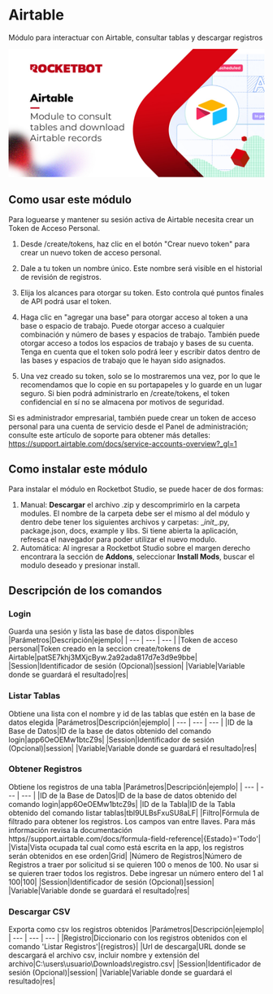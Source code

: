 



# Airtable
  
Módulo para interactuar con Airtable, consultar tablas y descargar registros  

![banner](imgs/Banner-Airtable.jpg)

## Como usar este módulo

Para loguearse y mantener su sesión activa de Airtable necesita crear un Token de Acceso Personal.
1. Desde /create/tokens, haz clic en el botón "Crear nuevo token" para crear un nuevo token de acceso personal.

2. Dale a tu token un nombre único. Este nombre será visible en el historial de revisión de registros.

3. Elija los alcances para otorgar su token. Esto controla qué puntos finales de API podrá usar el token.

4. Haga clic en "agregar una base" para otorgar acceso al token a una base o espacio de trabajo. Puede otorgar acceso a cualquier combinación y número de bases y espacios de trabajo. También puede otorgar acceso a todos los espacios de trabajo y bases de su cuenta. Tenga en cuenta que el token solo podrá leer y escribir datos dentro de las bases y espacios de trabajo que le hayan sido asignados.

5. Una vez creado su token, solo se lo mostraremos una vez, por lo que le recomendamos que lo copie en su portapapeles y lo guarde en un lugar seguro. Si bien podrá administrarlo en /create/tokens, el token confidencial en sí no se almacena por motivos de seguridad.

Si es administrador empresarial, también puede crear un token de acceso personal para una cuenta de servicio desde el Panel de administración; consulte este artículo de soporte para obtener más detalles: https://support.airtable.com/docs/service-accounts-overview?_gl=1

## Como instalar este módulo
  
Para instalar el módulo en Rocketbot Studio, se puede hacer de dos formas:
1. Manual: __Descargar__ el archivo .zip y descomprimirlo en la carpeta modules. El nombre de la carpeta debe ser el mismo al del módulo y dentro debe tener los siguientes archivos y carpetas: \__init__.py, package.json, docs, example y libs. Si tiene abierta la aplicación, refresca el navegador para poder utilizar el nuevo modulo.
2. Automática: Al ingresar a Rocketbot Studio sobre el margen derecho encontrara la sección de **Addons**, seleccionar **Install Mods**, buscar el modulo deseado y presionar install.  


## Descripción de los comandos

### Login
  
Guarda una sesión y lista las base de datos disponibles
|Parámetros|Descripción|ejemplo|
| --- | --- | --- |
|Token de acceso personal|Token creado en la seccion create/tokens de Airtable|patSE7khj3MXjcByw.2a92ada817d7e3d9e9bbe|
|Session|Identificador de sesión (Opcional)|session|
|Variable|Variable donde se guardará el resultado|res|

### Listar Tablas
  
Obtiene una lista con el nombre y id de las tablas que estén en la base de datos elegida
|Parámetros|Descripción|ejemplo|
| --- | --- | --- |
|ID de la Base de Datos|ID de la base de datos obtenido del comando login|app6OeOEMw1btcZ9s|
|Session|Identificador de sesión (Opcional)|session|
|Variable|Variable donde se guardará el resultado|res|

### Obtener Registros
  
Obtiene los registros de una tabla
|Parámetros|Descripción|ejemplo|
| --- | --- | --- |
|ID de la Base de Datos|ID de la base de datos obtenido del comando login|app6OeOEMw1btcZ9s|
|ID de la Tabla|ID de la Tabla obtenido del comando listar tablas|tbl9ULBsFxuSU8aLF|
|Filtro|Fórmula de filtrado para obtener los registros. Los campos van entre llaves. Para más información revisa la documentación https//support.airtable.com/docs/formula-field-reference|{Estado}='Todo'|
|Vista|Vista ocupada tal cual como está escrita en la app, los registros serán obtenidos en ese orden|Grid|
|Número de Registros|Número de Registros a traer por solicitud si se quieren 100 o menos de 100. No usar si se quieren traer todos los registros. Debe ingresar un número entero del 1 al 100|100|
|Session|Identificador de sesión (Opcional)|session|
|Variable|Variable donde se guardará el resultado|res|

### Descargar CSV
  
Exporta como csv los registros obtenidos
|Parámetros|Descripción|ejemplo|
| --- | --- | --- |
|Registro|Diccionario con los registros obtenidos con el comando 'Listar Registros'|{registros}|
|Url de descarga|URL donde se descargará el archivo csv, incluir nombre y extensión del archivo|C:\users\usuario\Downloads\registro.csv|
|Session|Identificador de sesión (Opcional)|session|
|Variable|Variable donde se guardará el resultado|res|
